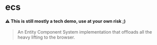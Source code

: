 # ecs

#### ⚠️ This is still mostly a tech demo, use at your own risk ;)

> An Entity Component System implementation that offloads all the heavy lifting to the browser.
